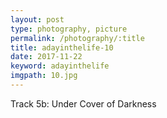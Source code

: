 ```yaml
---
layout: post
type: photography, picture
permalink: /photography/:title
title: adayinthelife-10
date: 2017-11-22
keyword: adayinthelife
imgpath: 10.jpg
---
```


Track 5b: Under Cover of Darkness
